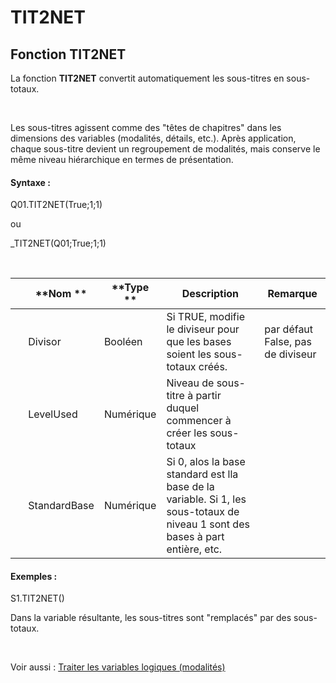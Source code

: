 # TIT2NET

## Fonction TIT2NET

La fonction **TIT2NET** convertit automatiquement les sous-titres en sous-totaux.

&nbsp;

Les sous-titres agissent comme des "têtes de chapitres" dans les dimensions des variables (modalités, détails, etc.). Après application, chaque sous-titre devient un regroupement de modalités, mais conserve le même niveau hiérarchique en termes de présentation.

#### Syntaxe :&nbsp;

Q01.TIT2NET(True;1;1)

ou

\_TIT2NET(Q01;True;1;1)

&nbsp;

| &nbsp; | **Nom ** | **Type ** | **Description** | **Remarque** |
| --- | --- | --- | --- | --- |
| &nbsp; | Divisor | Booléen | Si TRUE, modifie le diviseur pour que les bases soient les sous-totaux créés. | par défaut False, pas de diviseur |
| &nbsp; | LevelUsed | Numérique | Niveau de sous-titre à partir duquel commencer à créer les sous-totaux | &nbsp; |
| &nbsp; | StandardBase | Numérique | Si 0, alos la base standard est lla base de la variable. Si 1, les sous-totaux de niveau 1 sont des bases à part entière, etc. | &nbsp; |


#### Exemples :

S1.TIT2NET()

Dans la variable résultante, les sous-titres sont "remplacés" par des sous-totaux.

&nbsp;

Voir aussi : [Traiter les variables logiques (modalités)](<Traiterlesvariableslogiquesmoda1.md>)
